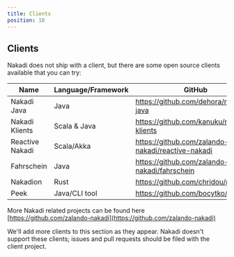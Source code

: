 ```yaml
---
title: Clients
position: 10
---
```


## Clients

Nakadi does not ship with a client, but there are some open source clients available that you can try:

| Name            | Language/Framework |  GitHub                                           |
|-----------------|--------------------|---------------------------------------------------|
| Nakadi Java     | Java               | https://github.com/dehora/nakadi-java             |
| Nakadi Klients  | Scala & Java       | https://github.com/kanuku/nakadi-klients          |
| Reactive Nakadi | Scala/Akka         | https://github.com/zalando-nakadi/reactive-nakadi |
| Fahrschein      | Java               | https://github.com/zalando-nakadi/fahrschein      |
| Nakadion        | Rust               | https://github.com/chridou/nakadion               |
| Peek            | Java/CLI tool      | https://github.com/bocytko/peek                   |

More Nakadi related projects can be found here [https://github.com/zalando-nakadi](https://github.com/zalando-nakadi)

We'll add more clients to this section as they appear. Nakadi doesn't support these clients; issues and pull requests should be filed with the client project.
